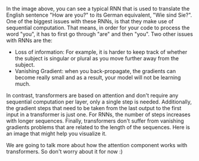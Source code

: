 
In the image above, you can see a typical RNN that is used to translate the English sentence "How are you?" to its German equivalent, "Wie sind Sie?". One of the biggest issues with these RNNs, is that they make use of sequential computation. That means, in order for your code to process the word "you", it has to first go through "are" and then "you". Two other issues with RNNs are the: 

* Loss of information: For example, it is harder to keep track of whether the subject is singular or plural as you move further away from the subject.
* Vanishing Gradient: when you back-propagate, the gradients can become really small and as a result,  your model will not be learning much.

In contrast, transformers are based on attention and don't require any sequential computation per layer, only a single step is needed. Additionally, the gradient steps that need to be taken from the last output to the first input in a transformer is just one. For RNNs, the number of steps increases with longer sequences. Finally, transformers don't suffer from vanishing gradients problems that are related to the length of the sequences. Here is an image that might help you visualize it. 

We are going to talk more about how the attention component works with transformers. So don't worry about it for now :) 
